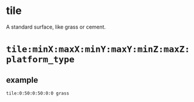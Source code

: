# tile

A standard surface, like grass or cement.

# `tile:minX:maxX:minY:maxY:minZ:maxZ:platform_type`
## example

```
tile:0:50:0:50:0:0 grass
```